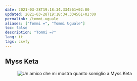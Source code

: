 ```yaml
---
date: 2021-03-28T19:18:34.334561+02:00
updated: 2021-03-28T19:18:34.334561+02:00
permalink: /tommi-uguale
aliases: ["Tommi =", "Tommi Uguale"]
toc: false
description: "Tommi =?"
lang: it
tags: csvfy
---
```

## Myss Keta

<figure>
	<img src="{{ site.images }}/tommyssketa.jpg" title="Tommi come Myss Keta" alt="Un amico che mi mostra quanto somiglio a Myss Keta">
</figure>
